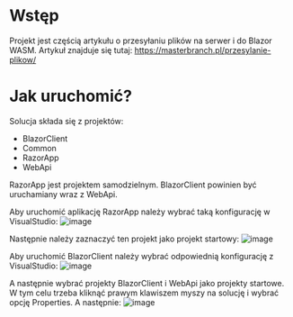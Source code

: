 # Wstęp
Projekt jest częścią artykułu o przesyłaniu plików na serwer i do Blazor WASM. Artykuł znajduje się tutaj: https://masterbranch.pl/przesylanie-plikow/

# Jak uruchomić?
Solucja składa się z projektów:
- BlazorClient
- Common
- RazorApp
- WebApi

RazorApp jest projektem samodzielnym. BlazorClient powinien być uruchamiany wraz z WebApi.

Aby uruchomić aplikację RazorApp należy wybrać taką konfigurację w VisualStudio:
![image](https://user-images.githubusercontent.com/36266826/210059109-41b59541-faf2-40f2-9233-a311bf0ea001.png)

Następnie należy zaznaczyć ten projekt jako projekt startowy:
![image](https://user-images.githubusercontent.com/36266826/210059154-18ca6f88-d7fb-48e3-ad45-5da5d1d6b680.png)


Aby uruchomić BlazorClient należy wybrać odpowiednią konfigurację z VisualStudio:
![image](https://user-images.githubusercontent.com/36266826/210059203-b9ab4114-fb43-4643-9290-2c9d7cfc176f.png)

A następnie wybrać projekty BlazorClient i WebApi jako projekty startowe. W tym celu trzeba kliknąć prawym klawiszem myszy na solucję i wybrać opcję Properties. A następnie:
![image](https://user-images.githubusercontent.com/36266826/210059317-08b44875-5a99-4839-943a-73ed9bb71a0a.png)
